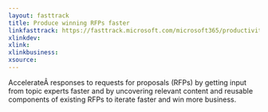 ```yaml
---
layout: fasttrack
title: Produce winning RFPs faster
linkfasttrack: https://fasttrack.microsoft.com/microsoft365/productivitylibrary/Produce-winning-RFPs-faster 
xlinkdev: 
xlink: 
xlinkbusiness: 
xsource: 
---
```

AccelerateÂ responses to requests for proposals (RFPs) by getting input from topic experts faster and by uncovering relevant content and reusable components of existing RFPs to iterate faster and win more business.